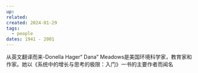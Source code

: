 ```yaml
---
up: 
related: 
created: 2024-01-29
tags:
  - people
dates: 1941 - 2001
---
```

从英文翻译而来-Donella Hager“ Dana” Meadows是美国环境科学家，教育家和作家。她以《系统中的增长与思考的极限：入门》一书的主要作者而闻名